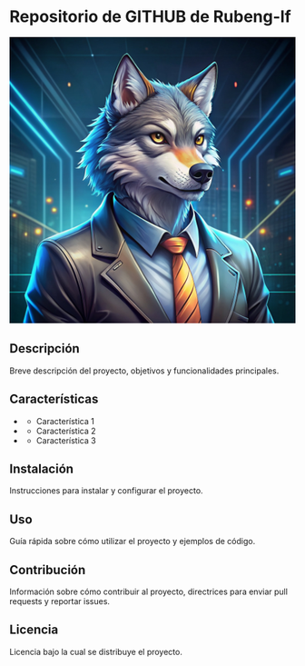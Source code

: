 # Repositorio de GITHUB de Rubeng-lf 
![Imagen de Portada](recursos/wolf-developer.jpg) 
## Descripción 
Breve descripción del proyecto, objetivos y funcionalidades principales. 
## **Características** 
- - Característica 1
- - Característica 2
- - Característica 3 
## Instalación 
Instrucciones para instalar y configurar el proyecto. 
## Uso 
Guía rápida sobre cómo utilizar el proyecto y ejemplos de código. 
## Contribución 
Información sobre cómo contribuir al proyecto, directrices para enviar pull requests y reportar issues. 
## Licencia 
Licencia bajo la cual se distribuye el proyecto. 
